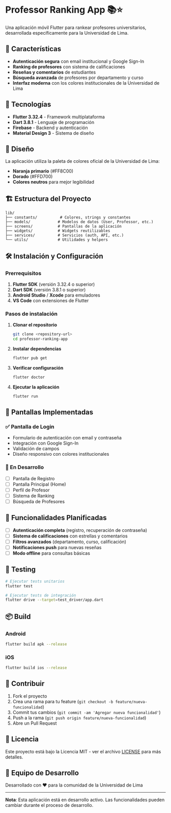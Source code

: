 # Professor Ranking App 📚⭐

Una aplicación móvil Flutter para rankear profesores universitarios, desarrollada específicamente para la Universidad de Lima.

## 🎯 Características

- **Autenticación segura** con email institucional y Google Sign-In
- **Ranking de profesores** con sistema de calificaciones
- **Reseñas y comentarios** de estudiantes
- **Búsqueda avanzada** de profesores por departamento y curso
- **Interfaz moderna** con los colores institucionales de la Universidad de Lima

## 🚀 Tecnologías

- **Flutter 3.32.4** - Framework multiplataforma
- **Dart 3.8.1** - Lenguaje de programación
- **Firebase** - Backend y autenticación
- **Material Design 3** - Sistema de diseño

## 🎨 Diseño

La aplicación utiliza la paleta de colores oficial de la Universidad de Lima:
- **Naranja primario** (#FF8C00)
- **Dorado** (#FFD700)
- **Colores neutros** para mejor legibilidad

## 🏗️ Estructura del Proyecto

```
lib/
├── constants/          # Colores, strings y constantes
├── models/            # Modelos de datos (User, Professor, etc.)
├── screens/           # Pantallas de la aplicación
├── widgets/           # Widgets reutilizables
├── services/          # Servicios (auth, API, etc.)
└── utils/             # Utilidades y helpers
```

## 🛠️ Instalación y Configuración

### Prerrequisitos

1. **Flutter SDK** (versión 3.32.4 o superior)
2. **Dart SDK** (versión 3.8.1 o superior)
3. **Android Studio** / **Xcode** para emuladores
4. **VS Code** con extensiones de Flutter

### Pasos de instalación

1. **Clonar el repositorio**
   ```bash
   git clone <repository-url>
   cd professor-ranking-app
   ```

2. **Instalar dependencias**
   ```bash
   flutter pub get
   ```

3. **Verificar configuración**
   ```bash
   flutter doctor
   ```

4. **Ejecutar la aplicación**
   ```bash
   flutter run
   ```

## 📱 Pantallas Implementadas

### ✅ Pantalla de Login
- Formulario de autenticación con email y contraseña
- Integración con Google Sign-In
- Validación de campos
- Diseño responsivo con colores institucionales

### 🚧 En Desarrollo
- [ ] Pantalla de Registro
- [ ] Pantalla Principal (Home)
- [ ] Perfil de Profesor
- [ ] Sistema de Ranking
- [ ] Búsqueda de Profesores

## 🎯 Funcionalidades Planificadas

- [ ] **Autenticación completa** (registro, recuperación de contraseña)
- [ ] **Sistema de calificaciones** con estrellas y comentarios
- [ ] **Filtros avanzados** (departamento, curso, calificación)
- [ ] **Notificaciones push** para nuevas reseñas
- [ ] **Modo offline** para consultas básicas

## 🧪 Testing

```bash
# Ejecutar tests unitarios
flutter test

# Ejecutar tests de integración
flutter drive --target=test_driver/app.dart
```

## 📦 Build

### Android
```bash
flutter build apk --release
```

### iOS
```bash
flutter build ios --release
```

## 🤝 Contribuir

1. Fork el proyecto
2. Crea una rama para tu feature (`git checkout -b feature/nueva-funcionalidad`)
3. Commit tus cambios (`git commit -am 'Agregar nueva funcionalidad'`)
4. Push a la rama (`git push origin feature/nueva-funcionalidad`)
5. Abre un Pull Request

## 📄 Licencia

Este proyecto está bajo la Licencia MIT - ver el archivo [LICENSE](LICENSE) para más detalles.

## 👥 Equipo de Desarrollo

Desarrollado con ❤️ para la comunidad de la Universidad de Lima

---

**Nota**: Esta aplicación está en desarrollo activo. Las funcionalidades pueden cambiar durante el proceso de desarrollo.
